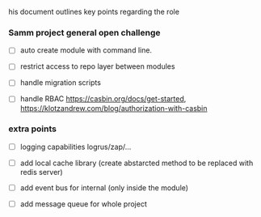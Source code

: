 his document outlines key points regarding the role

### Samm project general open challenge

- [ ] auto create module with command line.
- [ ] restrict access to repo layer between modules
- [ ] handle migration scripts
- [ ] handle RBAC https://casbin.org/docs/get-started, https://klotzandrew.com/blog/authorization-with-casbin



### extra points
- [ ] logging capabilities logrus/zap/...
- [ ] add local cache library (create abstarcted method to be replaced with redis server)
- [ ] add event bus for internal (only inside the module)
- [ ] add message queue for whole project
    
